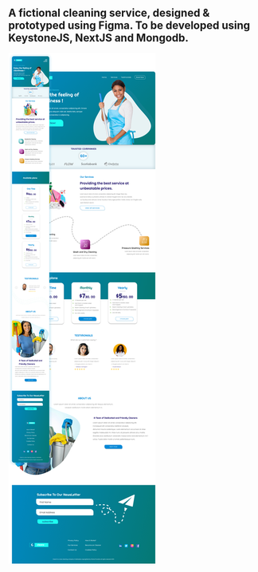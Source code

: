 ## A fictional cleaning service, designed & prototyped using Figma. To be developed using KeystoneJS, NextJS and Mongodb.

<img src="Preview.png" />
